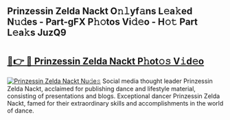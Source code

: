 ## Prinzessin Zelda Nackt O𝚗𝚕yf𝚊ns L𝚎a𝚔ed N𝚞𝚍es - Part-gFX P𝚑𝚘tos Vi𝚍𝚎o - H𝚘𝚝 Part L𝚎a𝚔s JuzQ9

# <h2><a href="http://kf8bal.oniu.top/?m=Prinzessin+Zelda+Nackt">🔗👉 🔴 Prinzessin Zelda Nackt P𝚑ot𝚘𝚜 V𝚒d𝚎o</a></h2>

[![Prinzessin Zelda Nackt Nu𝚍e𝚜](https://i.imgur.com/0qMVB7G.gif)](http://kf8bal.oniu.top/?m=Prinzessin+Zelda+Nackt)
Social media thought leader Prinzessin Zelda Nackt, acclaimed for publishing dance and lifestyle material, consisting of presentations and blogs. Exceptional dancer Prinzessin Zelda Nackt, famed for their extraordinary skills and accomplishments in the world of dance.  
